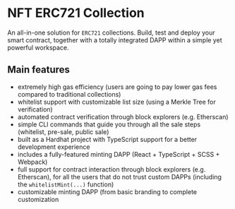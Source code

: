 # NFT ERC721 Collection

An all-in-one solution for `ERC721` collections. Build, test and deploy your smart contract, together with a totally
integrated DAPP within a simple yet powerful workspace.

## Main features
- extremely high gas efficiency (users are going to pay lower gas fees compared to traditional collections)
- whitelist support with customizable list size (using a Merkle Tree for verification)
- automated contract verification through block explorers (e.g. Etherscan)
- simple CLI commands that guide you through all the sale steps (whitelist, pre-sale, public sale)
- built as a Hardhat project with TypeScript support for a better development experience
- includes a fully-featured minting DAPP (React + TypeScript + SCSS + Webpack)
- full support for contract interaction through block explorers (e.g. Etherscan), for all the users that do not trust custom DAPPs (including the `whitelistMint(...)` function)
- customizable minting DAPP (from basic branding to complete customization